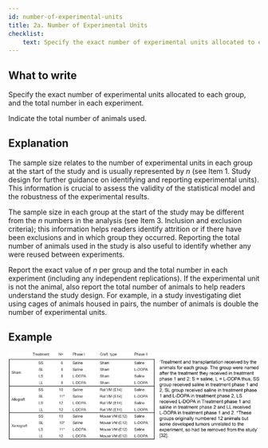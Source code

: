 ```yaml
---
id: number-of-experimental-units
title: 2a. Number of Experimental Units
checklist: 
    text: Specify the exact number of experimental units allocated to each group, and the total number in each experiment. Also indicate the total number of animals used.
---
```


## What to write

Specify the exact number of experimental units allocated to each group, and the total number in each experiment.  

Indicate the total number of animals used.

## Explanation

The sample size relates to the number of experimental
units in each group at the start of the study and is usually represented
by *n* (see Item 1. Study design for further guidance on identifying and
reporting experimental units). This information is crucial to assess the
validity of the statistical model and the robustness of the experimental
results.

The sample size in each group at the start of the study may be different
from the *n* numbers in the analysis (see Item 3. Inclusion and
exclusion criteria); this information helps readers identify attrition
or if there have been exclusions and in which group they occurred.
Reporting the total number of animals used in the study is also useful
to identify whether any were reused between experiments.

Report the exact value of *n* per group and the total number in each
experiment (including any independent replications). If the experimental
unit is not the animal, also report the total number of animals to help
readers understand the study design. For example, in a study
investigating diet using cages of animals housed in pairs, the number of
animals is double the number of experimental units.

## Example

![Example of how to report the number of experimental units. Reproduced from @pbio.3000411.ref032](../uploads/pbio.3000411.g002.jpg)
